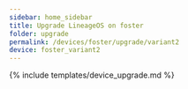 ```yaml
---
sidebar: home_sidebar
title: Upgrade LineageOS on foster
folder: upgrade
permalink: /devices/foster/upgrade/variant2
device: foster_variant2
---
```

{% include templates/device_upgrade.md %}
